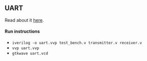 ## UART

Read about it [here](https://en.wikipedia.org/wiki/Universal_asynchronous_receiver-transmitter).

#### Run instructions

- `iverilog -o uart.vvp test_bench.v transmitter.v receiver.v`
- `vvp uart.vvp`
- `gtkwave uart.vcd`
